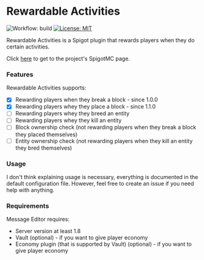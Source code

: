 # Rewardable Activities
![Workflow: build](https://github.com/jaqobb/rewardable-activities/workflows/build/badge.svg) [![License: MIT](https://img.shields.io/badge/License-MIT-blue.svg)](https://opensource.org/licenses/MIT)

Rewardable Activities is a Spigot plugin that rewards players when they do certain activities.

Click [here](https://www.spigotmc.org/resources/rewardable-activities.86090/) to get to the project's SpigotMC page.

### Features

Rewardable Activities supports:
* [x] Rewarding players when they break a block - since 1.0.0
* [x] Rewarding players whey they place a block - since 1.1.0
* [ ] Rewarding players whey they breed an entity
* [ ] Rewarding players whey they kill an entity
* [ ] Block ownership check (not rewarding players when they break a block they placed themselves)
* [ ] Entity ownership check (not rewarding players when they kill an entity they bred themselves)

### Usage

I don't think explaining usage is necessary, everything is documented in the default configuration file. However, feel free to create an issue if you need help with anything.

### Requirements

Message Editor requires:
* Server version at least 1.8
* Vault (optional) - if you want to give player economy
* Economy plugin (that is supported by Vault) (optional) - if you want to give player economy

